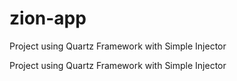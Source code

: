# zion-app
Project using Quartz Framework with Simple Injector

Project using Quartz Framework with Simple Injector
